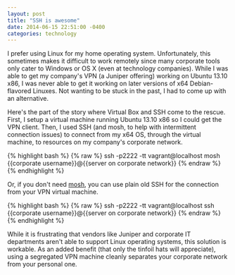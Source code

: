 ```yaml
---
layout: post
title: "SSH is awesome"
date: 2014-06-15 22:51:00 -0400
categories: technology
---
```


I prefer using Linux for my home operating system. Unfortunately, this sometimes makes it difficult to work remotely since many corporate tools only cater to Windows or OS X (even at technology companies). While I was able to get my company's VPN (a Juniper offering) working on Ubuntu 13.10 x86, I was never able to get it working on later versions of x64 Debian-flavored Linuxes. Not wanting to be stuck in the past, I had to come up with an alternative.

Here's the part of the story where Virtual Box and SSH come to the rescue. First, I setup a virtual machine running Ubuntu 13.10 x86 so I could get the VPN client. Then, I used SSH (and mosh, to help with intermittent connection issues) to connect from my x64 OS, through the virtual machine, to resources on my company's corporate network.

{% highlight bash %}
{% raw %}
ssh -p2222 -tt vagrant@localhost mosh {{corporate username}}@{{server on corporate network}}
{% endraw %}
{% endhighlight %}

Or, if you don't need [mosh](http://mosh.mit.edu/), you can use plain old SSH for the connection from your VPN virtual machine.

{% highlight bash %}
{% raw %}
ssh -p2222 -tt vagrant@localhost ssh {{corporate username}}@{{server on corporate network}}
{% endraw %}
{% endhighlight %}

While it is frustrating that vendors like Juniper and corporate IT departments aren't able to support Linux operating systems, this solution is workable. As an added benefit (that only the tinfoil hats will appreciate), using a segregated VPN machine cleanly separates your corporate network from your personal one.
